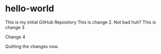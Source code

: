 # hello-world
This is my initial GitHub Repository
This is change 2.
Not bad huh?
This is change 3

Change 4

Quitting the changes now.
